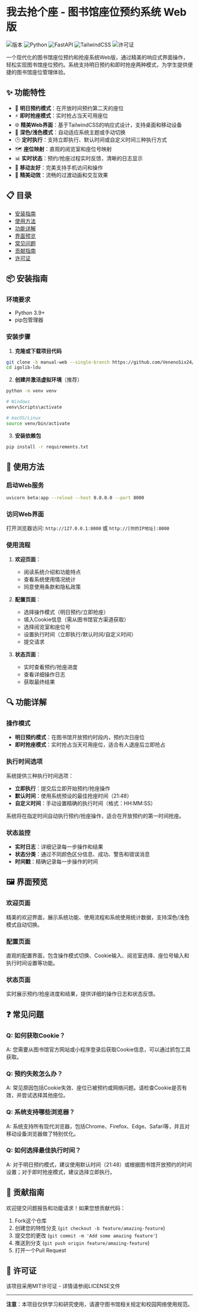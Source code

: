 # 我去抢个座 - 图书馆座位预约系统 Web版

![版本](https://img.shields.io/badge/版本-3.1.2-blue.svg)
![Python](https://img.shields.io/badge/Python-3.9+-green.svg)
![FastAPI](https://img.shields.io/badge/FastAPI-0.115.12-brightgreen.svg)
![TailwindCSS](https://img.shields.io/badge/TailwindCSS-2.2.19-38B2AC.svg)
![许可证](https://img.shields.io/badge/许可证-MIT-yellow.svg)

一个现代化的图书馆座位预约和抢座系统Web版，通过精美的响应式界面操作，轻松实现图书馆座位预约。系统支持明日预约和即时抢座两种模式，为学生提供便捷的图书馆座位管理体验。

## ✨ 功能特性

- 🔄 **明日预约模式**：在开放时间预约第二天的座位
- ⚡ **即时抢座模式**：实时抢占当天可用座位
- 🌐 **精美Web界面**：基于TailwindCSS的响应式设计，支持桌面和移动设备
- 🌙 **深色/浅色模式**：自动适应系统主题或手动切换
- 🕒 **定时执行**：支持立即执行、默认时间或自定义时间三种执行方式
- 🗺️ **座位映射**：直观的阅览室和座位号映射
- 📊 **实时状态**：预约/抢座过程实时反馈，清晰的日志显示
- 📱 **移动友好**：完美支持手机访问和操作
- 🎨 **精美动效**：流畅的过渡动画和交互效果

## 📋 目录

- [安装指南](#-安装指南)
- [使用方法](#-使用方法)
- [功能详解](#-功能详解)
- [界面预览](#-界面预览)
- [常见问题](#-常见问题)
- [贡献指南](#-贡献指南)
- [许可证](#-许可证)

## 📦 安装指南

### 环境要求

- Python 3.9+
- pip包管理器

### 安装步骤

1. **克隆或下载项目代码**

```bash
git clone -b manual-web --single-branch https://github.com/VenenoSix24/igolib-ldu.git
cd igolib-ldu
```

2. **创建并激活虚拟环境**（推荐）

```bash
python -m venv venv

# Windows
venv\Scripts\activate

# macOS/Linux
source venv/bin/activate
```

3. **安装依赖包**

```bash
pip install -r requirements.txt
```

## 🚀 使用方法

### 启动Web服务

```bash
uvicorn beta:app --reload --host 0.0.0.0 --port 8000
```

### 访问Web界面

打开浏览器访问: `http://127.0.0.1:8000` 或 `http://[你的IP地址]:8000`

### 使用流程

1. **欢迎页面**：
   - 阅读系统介绍和功能特点
   - 查看系统使用情况统计
   - 同意使用条款和隐私政策

2. **配置页面**：
   - 选择操作模式（明日预约/立即抢座）
   - 填入Cookie信息（需从图书馆官方渠道获取）
   - 选择阅览室和座位号
   - 设置执行时间（立即执行/默认时间/自定义时间）
   - 提交请求

3. **状态页面**：
   - 实时查看预约/抢座进度
   - 查看详细操作日志
   - 获取最终结果

## 🔍 功能详解

### 操作模式

- **明日预约模式**：在图书馆开放预约时段内，预约次日座位
- **即时抢座模式**：实时抢占当天可用座位，适合有人退座后立即抢占

### 执行时间选项

系统提供三种执行时间选项：
- **立即执行**：提交后立即开始预约/抢座操作
- **默认时间**：使用系统预设的最佳抢座时间（21:48）
- **自定义时间**：手动设置精确的执行时间（格式：HH:MM:SS）

系统将在指定时间自动执行预约/抢座操作，适合在开放预约的第一时间抢座。

### 状态监控

- **实时日志**：详细记录每一步操作和结果
- **状态分类**：通过不同颜色区分信息、成功、警告和错误消息
- **时间戳**：精确记录每一步操作的时间

## 🖼️ 界面预览

### 欢迎页面
精美的欢迎界面，展示系统功能、使用流程和系统使用统计数据，支持深色/浅色模式自动切换。

### 配置页面
直观的配置界面，包含操作模式切换、Cookie输入、阅览室选择、座位号输入和执行时间设置等功能。

### 状态页面
实时展示预约/抢座进度和结果，提供详细的操作日志和状态反馈。

## ❓ 常见问题

### Q: 如何获取Cookie？
A: 您需要从图书馆官方网站或小程序登录后获取Cookie信息，可以通过抓包工具获取。

### Q: 预约失败怎么办？
A: 常见原因包括Cookie失效、座位已被预约或网络问题。请检查Cookie是否有效，并尝试选择其他座位。

### Q: 系统支持哪些浏览器？
A: 系统支持所有现代浏览器，包括Chrome、Firefox、Edge、Safari等，并且对移动设备浏览器做了特别优化。

### Q: 如何选择最佳执行时间？
A: 对于明日预约模式，建议使用默认时间（21:48）或根据图书馆开放预约的时间设置；对于即时抢座模式，建议选择立即执行。

## 🤝 贡献指南

欢迎提交问题报告和功能请求！如果您想贡献代码：

1. Fork这个仓库
2. 创建您的特性分支 (`git checkout -b feature/amazing-feature`)
3. 提交您的更改 (`git commit -m 'Add some amazing feature'`)
4. 推送到分支 (`git push origin feature/amazing-feature`)
5. 打开一个Pull Request

## 📄 许可证

该项目采用MIT许可证 - 详情请参阅LICENSE文件

---

**注意**：本项目仅供学习和研究使用，请遵守图书馆相关规定和校园网络使用规范。
